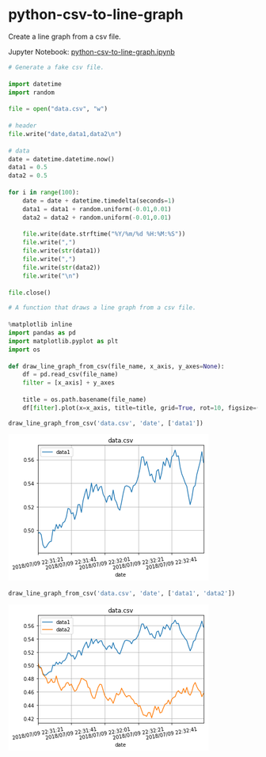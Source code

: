# python-csv-to-line-graph

Create a line graph from a csv file. 

Jupyter Notebook: [python-csv-to-line-graph.ipynb](./python-csv-to-line-graph.ipynb)


```python
# Generate a fake csv file.

import datetime
import random

file = open("data.csv", "w")

# header
file.write("date,data1,data2\n")

# data
date = datetime.datetime.now()
data1 = 0.5
data2 = 0.5

for i in range(100):
    date = date + datetime.timedelta(seconds=1)
    data1 = data1 + random.uniform(-0.01,0.01)
    data2 = data2 + random.uniform(-0.01,0.01)
    
    file.write(date.strftime("%Y/%m/%d %H:%M:%S"))
    file.write(",")
    file.write(str(data1))
    file.write(",")
    file.write(str(data2))
    file.write("\n")

file.close()
```


```python
# A function that draws a line graph from a csv file.

%matplotlib inline
import pandas as pd
import matplotlib.pyplot as plt
import os

def draw_line_graph_from_csv(file_name, x_axis, y_axes=None):
    df = pd.read_csv(file_name)
    filter = [x_axis] + y_axes

    title = os.path.basename(file_name)
    df[filter].plot(x=x_axis, title=title, grid=True, rot=10, figsize=(6, 4))
```


```python
draw_line_graph_from_csv('data.csv', 'date', ['data1'])
```


![png](output_3_0.png)



```python
draw_line_graph_from_csv('data.csv', 'date', ['data1', 'data2'])
```


![png](output_4_0.png)
